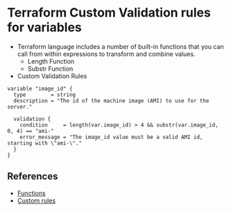 # Terraform Custom Validation rules for variables
- Terraform language includes a number of built-in functions that you can call from within expressions to transform and combine values.
  - Length Function
  - Substr Function
- Custom Validation Rules
```
variable "image_id" {
  type        = string
  description = "The id of the machine image (AMI) to use for the server."

  validation {
    condition     = length(var.image_id) > 4 && substr(var.image_id, 0, 4) == "ami-"
    error_message = "The image_id value must be a valid AMI id, starting with \"ami-\"."
  }
}
```

## References
- [Functions](https://www.terraform.io/docs/language/functions/index.html)
- [Custom rules](https://www.terraform.io/docs/language/values/variables.html#custom-validation-rules)